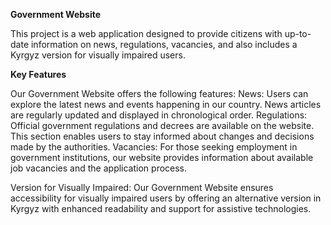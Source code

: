**Government Website**

This project is a web application designed to provide citizens with up-to-date information on news, regulations, vacancies, and also includes a Kyrgyz version for visually impaired users.

**Key Features**

Our Government Website offers the following features:
News: Users can explore the latest news and events happening in our country. News articles are regularly updated and displayed in chronological order.
Regulations: Official government regulations and decrees are available on the website. This section enables users to stay informed about changes and decisions made by the authorities.
Vacancies: For those seeking employment in government institutions, our website provides information about available job vacancies and the application process.

Version for Visually Impaired: Our Government Website ensures accessibility for visually impaired users by offering an alternative version in Kyrgyz with enhanced readability and support for assistive technologies.

